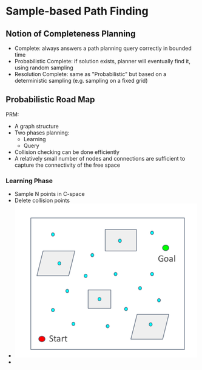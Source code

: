 # Sample-based Path Finding
## Notion of Completeness Planning
+ Complete: always answers a path planning query correctly in bounded time
+ Probabilistic Complete: if solution exists, planner will eventually find it, using random sampling
+ Resolution Complete: same as "Probabilistic" but based on a deterministic sampling (e.g. sampling on a fixed grid)

## Probabilistic Road Map
PRM:
+ A graph structure
+ Two phases planning:
	+ Learning 
	+ Query
+ Collision checking can be done efficiently
+ A relatively small number of nodes and connections are sufficient to capture the connectivity of the free space
### Learning Phase
+ Sample N points in C-space
+ Delete collision points
+ ![300](../Resource/sample_based_path_finding_img_2.png)
+ 